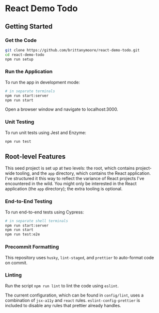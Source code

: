 # React Demo Todo

## Getting Started

### Get the Code

```sh
git clone https://github.com/brittanymoore/react-demo-todo.git
cd react-demo-todo
npm run setup
```

### Run the Application

To run the app in development mode:

```sh
# in separate terminals
npm run start:server
npm run start
```

Open a browser window and navigate to localhost:3000.

### Unit Testing

To run unit tests using Jest and Enzyme: 

```sh
npm run test
```

## Root-level Features

This seed project is set up at two levels: the root, which contains project-wide tooling, and the `app` directory, which contains the React application. I've structured it this way to reflect the variance of React projects I've encountered in the wild. You might only be interested in the React application (the `app` directory); the extra tooling is optional.

### End-to-End Testing

To run end-to-end tests using Cypress:

```sh
# in separate shell terminals
npm run start:server
npm run start
npm run test:e2e
```

### Precommit Formatting

This repository uses `husky`, `lint-staged`, and `prettier` to auto-format code on commit.

### Linting

Run the script `npm run lint` to lint the code using `eslint`.

The current configuration, which can be found in `config/lint`, uses a combination of `jsx-a11y` and `react` rules. `eslint-config-prettier` is included to disable any rules that prettier already handles.